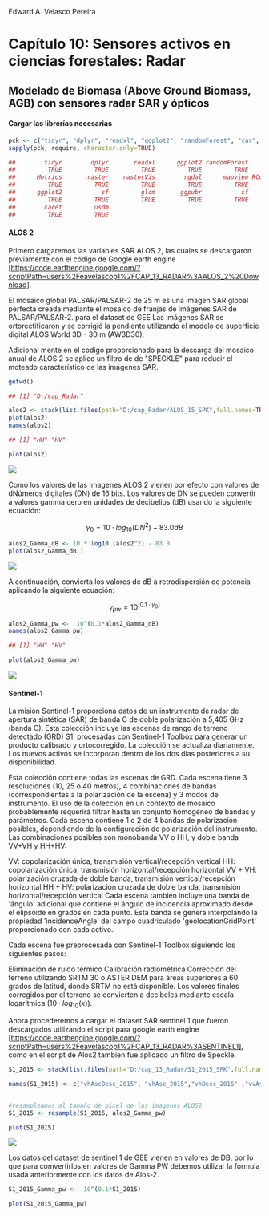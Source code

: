 
Edward A. Velasco Pereira

# Capítulo 10: Sensores activos en ciencias forestales: Radar

## Modelado de Biomasa (Above Ground Biomass, AGB) con sensores radar SAR y ópticos

#### Cargar las librerías necesarias

```r
pck <- c("tidyr", "dplyr", "readxl", "ggplot2", "randomForest", "car", "Metrics", "raster", "rasterVis", "rgdal", "mapview", "RColorBrewer", "ggplot2", "sf", "glcm", "ggpubr", "sf", "corrplot", "caret", "usdm")
sapply(pck, require, character.only=TRUE)
```

```r annotate
##        tidyr        dplyr       readxl      ggplot2 randomForest          car 
##         TRUE         TRUE         TRUE         TRUE         TRUE         TRUE 
##      Metrics       raster    rasterVis        rgdal      mapview RColorBrewer 
##         TRUE         TRUE         TRUE         TRUE         TRUE         TRUE 
##      ggplot2           sf         glcm       ggpubr           sf     corrplot 
##         TRUE         TRUE         TRUE         TRUE         TRUE         TRUE 
##        caret         usdm 
##         TRUE         TRUE
```

#### ALOS 2

Primero cargaremos las variables SAR ALOS 2, las cuales se descargaron previamente con el código de Google earth engine [https://code.earthengine.google.com/?scriptPath=users%2Feavelascop1%2FCAP_13_RADAR%3AALOS_2%20Download].

El mosaico global PALSAR/PALSAR-2 de 25 m es una imagen SAR global perfecta creada mediante el mosaico de franjas de imágenes SAR de PALSAR/PALSAR-2. para el dataset de GEE Las imágenes SAR se ortorectificaron y se corrigió la pendiente utilizando el modelo de superficie digital ALOS World 3D - 30 m (AW3D30).

Adicional mente en el codigo proporcionado para la descarga del mosaico anual de ALOS 2 se aplico un filtro de de "SPECKLE" para reducir el moteado característico de las imágenes SAR.

```r
getwd()
```

```r annotate
## [1] "D:/cap_Radar"
```

```r
alos2 <- stack(list.files(path="D:/cap_Radar/ALOS_15_SPK",full.names=TRUE))
plot(alos2)
names(alos2)
```

```r annotate
## [1] "HH" "HV"
```

```r
plot(alos2)
```

![](https://github.com/Libro-GEOFOREST/Capitulo10_LiDAR_y_Radar/blob/main/Auxiliares/ALOS2.png)

Como los valores de las Imagenes ALOS 2 vienen por efecto con valores de dNúmeros digitales (DN) de 16 bits. Los valores de DN se pueden convertir a valores gamma cero en unidades de decibelios (dB) usando la siguiente ecuación:

```math
\gamma_{0}=10·log_{10}(DN^2) - 83.0 dB
```

```r
alos2_Gamma_dB <- 10 * log10 (alos2^2) - 83.0 
plot(alos2_Gamma_dB )
```

![](https://github.com/Libro-GEOFOREST/Capitulo10_LiDAR_y_Radar/blob/main/Auxiliares/ALOS2b.png)

A continuación, convierta los valores de dB a retrodispersión de potencia aplicando la siguiente ecuación:

```math
\gamma_{pw}=10^(0.1·\gamma_{0})
```

```r
alos2_Gamma_pw <-  10^(0.1*alos2_Gamma_dB)
names(alos2_Gamma_pw)
```

```r annotate
## [1] "HH" "HV"
```

```r
plot(alos2_Gamma_pw)
```

![](https://github.com/Libro-GEOFOREST/Capitulo10_LiDAR_y_Radar/blob/main/Auxiliares/ALOS2c.png)

#### Sentinel-1

La misión Sentinel-1 proporciona datos de un instrumento de radar de apertura sintética (SAR) de banda C de doble polarización a 5,405 GHz (banda C). Esta colección incluye las escenas de rango de terreno detectado (GRD) S1, procesadas con Sentinel-1 Toolbox para generar un producto calibrado y ortocorregido. La colección se actualiza diariamente. Los nuevos activos se incorporan dentro de los dos días posteriores a su disponibilidad.

Esta colección contiene todas las escenas de GRD. Cada escena tiene 3 resoluciones (10, 25 o 40 metros), 4 combinaciones de bandas (correspondientes a la polarización de la escena) y 3 modos de instrumento. El uso de la colección en un contexto de mosaico probablemente requerirá filtrar hasta un conjunto homogéneo de bandas y parámetros. Cada escena contiene 1 o 2 de 4 bandas de polarización posibles, dependiendo de la configuración de polarización del instrumento. Las combinaciones posibles son monobanda VV o HH, y doble banda VV+VH y HH+HV:

VV: copolarización única, transmisión vertical/recepción vertical HH: copolarización única, transmisión horizontal/recepción horizontal VV + VH: polarización cruzada de doble banda, transmisión vertical/recepción horizontal HH + HV: polarización cruzada de doble banda, transmisión horizontal/recepción vertical Cada escena también incluye una banda de 'ángulo' adicional que contiene el ángulo de incidencia aproximado desde el elipsoide en grados en cada punto. Esta banda se genera interpolando la propiedad 'incidenceAngle' del campo cuadriculado 'geolocationGridPoint' proporcionado con cada activo.

Cada escena fue preprocesada con Sentinel-1 Toolbox siguiendo los siguientes pasos:

Eliminación de ruido térmico Calibración radiométrica Corrección del terreno utilizando SRTM 30 o ASTER DEM para áreas superiores a 60 grados de latitud, donde SRTM no está disponible. Los valores finales corregidos por el terreno se convierten a decibeles mediante escala logarítmica $`(10·log_{10}(x))`$.

Ahora procederemos a cargar el dataset SAR sentinel 1 que fueron descargados utilizando el script para google earth engine [https://code.earthengine.google.com/?scriptPath=users%2Feavelascop1%2FCAP_13_RADAR%3ASENTINEL1], como en el script de Alos2 tambien fue aplicado un filtro de Speckle.


```r
S1_2015 <- stack(list.files(path="D:/cap_13_Radar/S1_2015_SPK",full.names=TRUE))

names(S1_2015) <- c("vhAscDesc_2015", "vhAsc_2015","vhDesc_2015" ,"vvAscDesc_2015", "vvAsc_2015","vvDesc_2015")


#resampleamos al tamaño de pixel de las imagenes ALOS2
S1_2015 <- resample(S1_2015, alos2_Gamma_pw)

plot(S1_2015)
```

![](https://github.com/Libro-GEOFOREST/Capitulo10_LiDAR_y_Radar/blob/main/Auxiliares/ALOS2d.png)

Los datos del dataset de sentinel 1 de GEE vienen en valores de DB, por lo que para comvertirlos en valores de Gamma PW debemos utilizar la formula usada anteriormente con los datos de Alos-2.

```r
S1_2015_Gamma_pw <-  10^(0.1*S1_2015)

plot(S1_2015_Gamma_pw)
```

